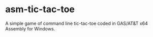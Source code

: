 # asm-tic-tac-toe
A simple game of command line tic-tac-toe coded in GAS/AT&amp;T x64 Assembly for Windows.
